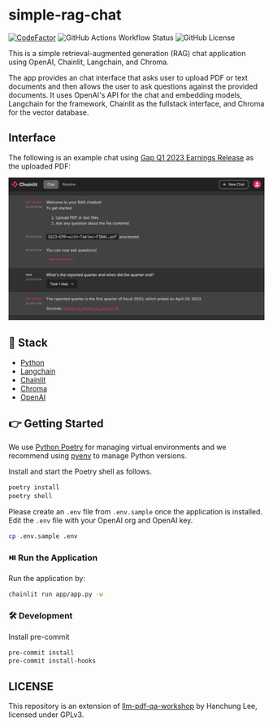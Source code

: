 # simple-rag-chat

[![CodeFactor](https://www.codefactor.io/repository/github/brendancsmith/simple-rag-chat/badge)](https://www.codefactor.io/repository/github/brendancsmith/simple-rag-chat)
![GitHub Actions Workflow Status](https://img.shields.io/github/actions/workflow/status/brendancsmith/simple-rag-chat/ci.yaml)
![GitHub License](https://img.shields.io/github/license/brendancsmith/simple-rag-chat)

This is a simple retrieval-augmented generation (RAG) chat application using OpenAI, Chainlit, Langchain, and Chroma.

The app provides an chat interface that asks user to upload PDF or text documents and then allows the user to ask questions against the provided documents. It uses OpenAI's API for the chat and embedding models, Langchain for the framework, Chainlit as the fullstack interface, and Chroma for the vector database.

## Interface
The following is an example chat using [Gap Q1 2023 Earnings Release](samples/1Q23-EPR-with-Tables-FINAL.pdf) as the uploaded PDF:

![Chat Interface](assets/app.png)

## 🧰 Stack

- [Python](https://www.python.org/downloads/release/python-3100/)
- [Langchain](https://python.langchain.com/docs/get_started/introduction.html)
- [Chainlit](https://docs.chainlit.io/overview)
- [Chroma](https://www.trychroma.com/)
- [OpenAI](https://openai.com/)

## 👉 Getting Started

We use [Python Poetry](https://python-poetry.org/) for managing virtual environments and we recommend using [pyenv](https://github.com/pyenv/pyenv) to manage Python versions.

Install and start the Poetry shell as follows.
```bash
poetry install
poetry shell
```

Please create an `.env` file from `.env.sample` once the application is installed. Edit the `.env` file with your OpenAI org and OpenAI key.
```bash
cp .env.sample .env
```

### ⏯️ Run the Application

Run the application by:
```bash
chainlit run app/app.py -w
```

### 🛠️ Development

Install pre-commit
```bash
pre-commit install
pre-commit install-hooks
```

## LICENSE

This repository is an extension of [llm-pdf-qa-workshop](https://github.com/leehanchung/llm-pdf-qa-workshop) by Hanchung Lee, licensed under GPLv3.

